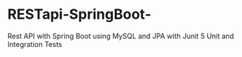 # RESTapi-SpringBoot-
Rest API with Spring Boot using MySQL and JPA with Junit 5 Unit and Integration Tests
